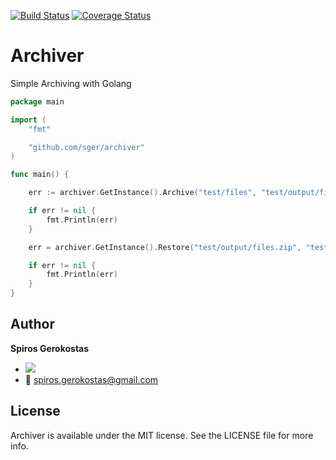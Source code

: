 [![Build Status](https://travis-ci.org/sger/podule.svg?branch=master)](https://travis-ci.org/sger/podule)
[![Coverage Status](https://coveralls.io/repos/github/sger/podule/badge.svg?branch=master)](https://coveralls.io/github/sger/podule?branch=master)

# Archiver

Simple Archiving with Golang

```go
package main

import (
	"fmt"

	"github.com/sger/archiver"
)

func main() {

	err := archiver.GetInstance().Archive("test/files", "test/output/files.zip")

	if err != nil {
		fmt.Println(err)
	}

	err = archiver.GetInstance().Restore("test/output/files.zip", "test/output/restored2")

	if err != nil {
		fmt.Println(err)
	}
}
```

Author
-----

__Spiros Gerokostas__ 

- [![](https://img.shields.io/badge/twitter-sger-brightgreen.svg)](https://twitter.com/sger) 
- :email: spiros.gerokostas@gmail.com

License
-----

Archiver is available under the MIT license. See the LICENSE file for more info.

